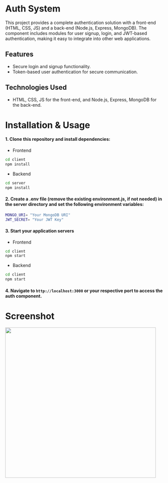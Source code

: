 # Auth System
This project provides a complete authentication solution with a front-end (HTML, CSS, JS) and a back-end (Node.js, Express, MongoDB). The component includes modules for user signup, login, and JWT-based authentication, making it easy to integrate into other web applications.

## Features
- Secure login and signup functionality.
- Token-based user authentication for secure communication.

## Technologies Used
- HTML, CSS, JS for the front-end, and Node.js, Express, MongoDB for the back-end.

# Installation & Usage
#### 1. Clone this repository and install dependencies:
- Frontend
```bash
cd client
npm install
```
- Backend
```bash
cd server
npm install
```
#### 2. Create a .env file (remove the existing environment.js, if not needed) in the server directory and set the following environment variables:
```bash
MONGO_URI= "Your MongoDB URI"
JWT_SECRET= "Your JWT Key"
```
#### 3. Start your application servers
- Frontend
```bash
cd client
npm start
```
- Backend
```bash
cd client
npm start
```
#### 4. Navigate to ```http://localhost:3000``` or your respective port to access the auth component.

# Screenshot
<img src="https://github.com/Nikhil-Pachpande/login-component/blob/57d384f8ed152af71708d58dcdee6f2623121873/client/assets/screennshots/signup-login.png" width="480" length="640">

